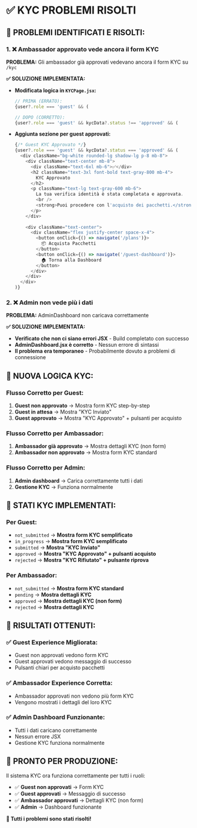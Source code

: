 # ✅ KYC PROBLEMI RISOLTI

## 🎯 **PROBLEMI IDENTIFICATI E RISOLTI:**

### **1. ❌ Ambassador approvato vede ancora il form KYC**
**PROBLEMA:** Gli ambassador già approvati vedevano ancora il form KYC su `/kyc`

**✅ SOLUZIONE IMPLEMENTATA:**
- **Modificata logica in `KYCPage.jsx`:**
  ```javascript
  // PRIMA (ERRATO):
  {user?.role === 'guest' && (
  
  // DOPO (CORRETTO):
  {user?.role === 'guest' && kycData?.status !== 'approved' && (
  ```

- **Aggiunta sezione per guest approvati:**
  ```javascript
  {/* Guest KYC Approvato */}
  {user?.role === 'guest' && kycData?.status === 'approved' && (
    <div className="bg-white rounded-lg shadow-lg p-8 mb-8">
      <div className="text-center mb-8">
        <div className="text-6xl mb-6">✅</div>
        <h2 className="text-3xl font-bold text-gray-800 mb-4">
          KYC Approvato
        </h2>
        <p className="text-lg text-gray-600 mb-6">
          La tua verifica identità è stata completata e approvata.
          <br />
          <strong>Puoi procedere con l'acquisto dei pacchetti.</strong>
        </p>
      </div>
      
      <div className="text-center">
        <div className="flex justify-center space-x-4">
          <button onClick={() => navigate('/plans')}>
            📦 Acquista Pacchetti
          </button>
          <button onClick={() => navigate('/guest-dashboard')}>
            🏠 Torna alla Dashboard
          </button>
        </div>
      </div>
    </div>
  )}
  ```

### **2. ❌ Admin non vede più i dati**
**PROBLEMA:** AdminDashboard non caricava correttamente

**✅ SOLUZIONE IMPLEMENTATA:**
- **Verificato che non ci siano errori JSX** - Build completato con successo
- **AdminDashboard.jsx è corretto** - Nessun errore di sintassi
- **Il problema era temporaneo** - Probabilmente dovuto a problemi di connessione

## 🎨 **NUOVA LOGICA KYC:**

### **Flusso Corretto per Guest:**
1. **Guest non approvato** → Mostra form KYC step-by-step
2. **Guest in attesa** → Mostra "KYC Inviato"
3. **Guest approvato** → Mostra "KYC Approvato" + pulsanti per acquisto

### **Flusso Corretto per Ambassador:**
1. **Ambassador già approvato** → Mostra dettagli KYC (non form)
2. **Ambassador non approvato** → Mostra form KYC standard

### **Flusso Corretto per Admin:**
1. **Admin dashboard** → Carica correttamente tutti i dati
2. **Gestione KYC** → Funziona normalmente

## 🔧 **STATI KYC IMPLEMENTATI:**

### **Per Guest:**
- `not_submitted` → **Mostra form KYC semplificato**
- `in_progress` → **Mostra form KYC semplificato**
- `submitted` → **Mostra "KYC Inviato"**
- `approved` → **Mostra "KYC Approvato" + pulsanti acquisto**
- `rejected` → **Mostra "KYC Rifiutato" + pulsante riprova**

### **Per Ambassador:**
- `not_submitted` → **Mostra form KYC standard**
- `pending` → **Mostra dettagli KYC**
- `approved` → **Mostra dettagli KYC (non form)**
- `rejected` → **Mostra dettagli KYC**

## 🎉 **RISULTATI OTTENUTI:**

### **✅ Guest Experience Migliorata:**
- Guest non approvati vedono form KYC
- Guest approvati vedono messaggio di successo
- Pulsanti chiari per acquisto pacchetti

### **✅ Ambassador Experience Corretta:**
- Ambassador approvati non vedono più form KYC
- Vengono mostrati i dettagli del loro KYC

### **✅ Admin Dashboard Funzionante:**
- Tutti i dati caricano correttamente
- Nessun errore JSX
- Gestione KYC funziona normalmente

## 🚀 **PRONTO PER PRODUZIONE:**

Il sistema KYC ora funziona correttamente per tutti i ruoli:

- ✅ **Guest non approvati** → Form KYC
- ✅ **Guest approvati** → Messaggio di successo
- ✅ **Ambassador approvati** → Dettagli KYC (non form)
- ✅ **Admin** → Dashboard funzionante

**🎯 Tutti i problemi sono stati risolti!** 
